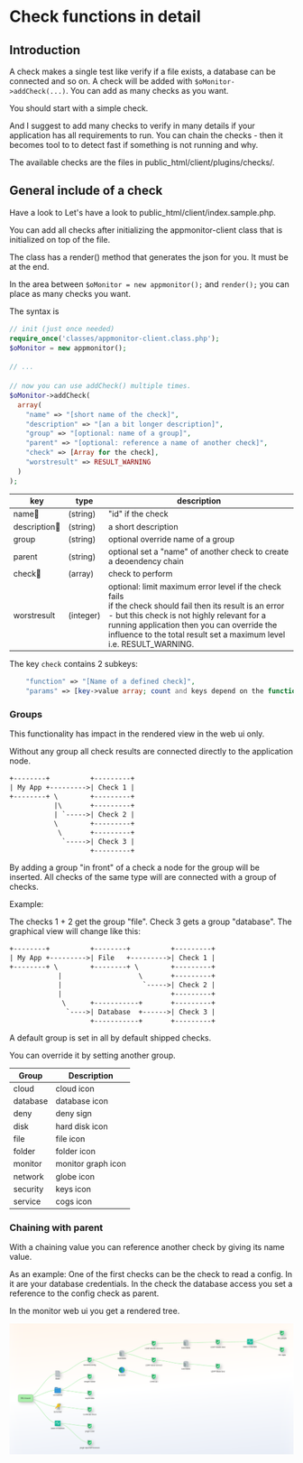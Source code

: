# Check functions in detail #

## Introduction ##

A check makes a single test like verify if a file exists, a database can be connected and so on. A check will be added with `$oMonitor->addCheck(...)`. You can add as many checks as you want.

You should start with a simple check.

And I suggest to add many checks to verify in many details if your application has all requirements to run. You can chain the checks - then it becomes tool to to detect fast if something is not running and why.

The available checks are the files in public_html/client/plugins/checks/.

## General include of a check ##

Have a look to Let's have a look to public_html/client/index.sample.php.

You can add all checks after initializing the appmonitor-client class that
is initialized on top of the file.

The class has a render() method that generates the json for you. It must be at the end.

In the area between `$oMonitor = new appmonitor();` and `render();` you can place
as many checks you want.

The syntax is

```php
// init (just once needed)
require_once('classes/appmonitor-client.class.php');
$oMonitor = new appmonitor();

// ...

// now you can use addCheck() multiple times.
$oMonitor->addCheck(
  array(
    "name" => "[short name of the check]",
    "description" => "[an a bit longer description]",
    "group" => "[optional: name of a group]",
    "parent" => "[optional: reference a name of another check]",
    "check" => [Array for the check],
    "worstresult" => RESULT_WARNING
  )
);
```

| key          | type     | description |
|---           |---       |---
|name🔸        |(string)  | "id" if the check
|description🔸 |(string)  | a short description
|group         |(string)  | optional override name of a group
|parent        |(string)  | optional set a "name" of another check to create a deoendency chain |
|check🔸       |(array)   | check to perform
|worstresult   |(integer) | optional: limit maximum error level if the check fails<br>if the check should fail then its result is an error - but this check is not highly relevant for a running application then you can override the influence to the total result set a maximum level i.e. RESULT_WARNING.


The key `check` contains 2 subkeys:

```php
	"function" => "[Name of a defined check]",
	"params" => [key->value array; count and keys depend on the function]
```

### Groups ###

This functionality has impact in the rendered view in the web ui only.

Without any group all check results are connected directly to the application node.

```text
+--------+          +---------+    
| My App +--------->| Check 1 |
+--------+ \        +---------+
           |\       +---------+
           | `----->| Check 2 |
           \        +---------+
            \       +---------+
             `----->| Check 3 |
                    +---------+  
```

By adding a group "in front" of a check a node for the group will be inserted. All checks of the same type will are connected with a group of checks.

Example:

The checks 1 + 2 get the group "file". Check 3 gets a group "database". The graphical view will change like this:

```text
+--------+          +--------+          +---------+    
| My App +--------->| File   +--------->| Check 1 |
+--------+ \        +--------+ \        +---------+
            |                   \       +---------+
            |                    `----->| Check 2 |
            |                           +---------+
             \      +-----------+       +---------+
              `---->| Database  +------>| Check 3 |
                    +-----------+       +---------+
```

A default group is set in all by default shipped checks.

You can override it by setting another group.

| Group      | Description |
|---         |---
| cloud      | cloud icon |
| database   | database icon |
| deny       | deny sign |
| disk       | hard disk icon |
| file       | file icon |
| folder     | folder icon |
| monitor    | monitor graph icon |
| network    | globe icon |
| security   | keys icon |
| service    | cogs icon |

### Chaining with parent ###

With a chaining value you can reference another check by giving its name value.

As an example: One of the first checks can be the check to read a config. In it are your database credentials. In the check the database access you set a reference to the config check as parent.

In the monitor web ui you get a rendered tree.

![Client](../images/server_web_app_graph.png "Using groups and parents result in chains in the graphical view")
